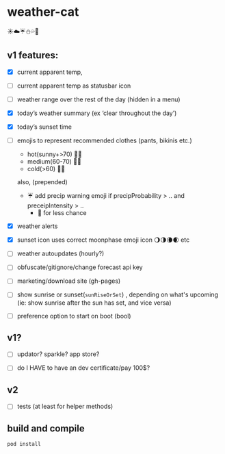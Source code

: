 # weather-cat

☀️☁️☔️⛄️💦🌈

## v1 features: 

- [x] current apparent temp, 
- [ ] current apparent temp as statusbar icon
- [ ] weather range over the rest of the day (hidden in a menu)
- [x] today’s weather summary (ex ‘clear throughout the day’)
- [x] today’s sunset time
- [ ] emojis to represent recommended clothes (pants, bikinis etc.)
	- hot(sunny+>70) 👙👟
	- medium(60-70) 👕👗
	- cold(>60) 👖👘

	also, (prepended)
	- ☔️ add precip warning emoji if precipProbability > .. and preceipIntensity > ..
		- 🌂 for less chance 
- [x] weather alerts
- [x] sunset icon uses correct moonphase emoji icon 🌖🌗🌘🌒 etc
- [ ] weather autoupdates (hourly?)
- [ ] obfuscate/gitignore/change forecast api key
- [ ] marketing/download site (gh-pages)
- [ ] show sunrise or sunset(`sunRiseOrSet`) , depending on what's upcoming (ie: show sunrise after the sun has set, and vice versa)
- [ ] preference option to start on boot (bool)

## v1?

- [ ] updator? sparkle? app store?
- [ ] do I HAVE to have an dev certificate/pay 100$?


## v2 

- [ ] tests (at least for helper methods)

## build and compile

`pod install`

